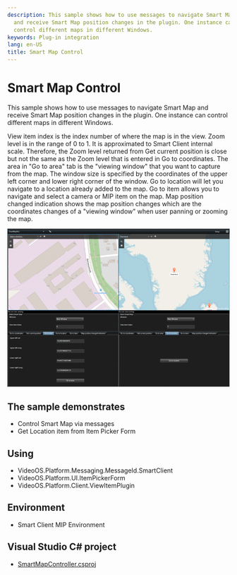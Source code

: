 ```yaml
---
description: This sample shows how to use messages to navigate Smart Map
  and receive Smart Map position changes in the plugin. One instance can
  control different maps in different Windows.
keywords: Plug-in integration
lang: en-US
title: Smart Map Control
---
```


# Smart Map Control

This sample shows how to use messages to navigate Smart Map and receive
Smart Map position changes in the plugin. One instance can control
different maps in different Windows.

View item index is the index number of where the map is in the view.
Zoom level is in the range of 0 to 1. It is approximated to Smart Client
internal scale. Therefore, the Zoom level returned from Get current
position is close but not the same as the Zoom level that is entered in
Go to coordinates. The area in \"Go to area\" tab is the \"viewing
window\" that you want to capture from the map. The window size is
specified by the coordinates of the upper left corner and lower right
corner of the window. Go to location will let you navigate to a location
already added to the map. Go to item allows you to navigate and select a
camera or MIP item on the map. Map position changed indication shows the
map position changes which are the coordinates changes of a \"viewing
window\" when user panning or zooming the map.

![Smart Map](SCSmartMapController.png)

## The sample demonstrates

-   Control Smart Map via messages
-   Get Location item from Item Picker Form

## Using

-   VideoOS.Platform.Messaging.MessageId.SmartClient
-   VideoOS.Platform.UI.ItemPickerForm
-   VideoOS.Platform.Client.ViewItemPlugin

## Environment

-   Smart Client MIP Environment

## Visual Studio C\# project

-   [SmartMapController.csproj](javascript:openLink('..\\\\PluginSamples\\\\SmartMapController\\\\SmartMapController.csproj');)
